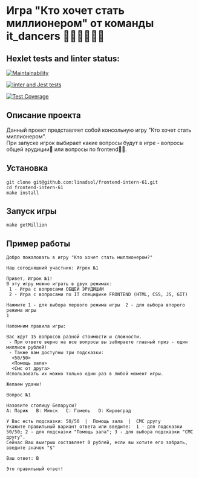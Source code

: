 # Игра "Кто хочет стать миллионером" от команды it_dancers 🕺🕺🕺🕺🕺💃


## Hexlet tests and linter status:

[![Maintainability](https://api.codeclimate.com/v1/badges/59a2bf640f6ede2e7b5a/maintainability)](https://codeclimate.com/github/linadsol/frontend-intern-61/maintainability)

[![linter and Jest tests](https://github.com/linadsol/frontend-intern-61/actions/workflows/action1.yml/badge.svg?branch=develop&event=push)](https://github.com/linadsol/frontend-intern-61/actions/workflows/action1.yml)

[![Test Coverage](https://api.codeclimate.com/v1/badges/59a2bf640f6ede2e7b5a/test_coverage)](https://codeclimate.com/github/linadsol/frontend-intern-61/test_coverage)


## Описание проекта

Данный проект представляет собой консольную игру "Кто хочет стать миллионером".  
При запуске игрок выбирает какие вопросы будут в игре - вопросы общей эрудиции🧠 или вопросы по frontend👨‍💻.

## Установка

```
git clone git@github.com:linadsol/frontend-intern-61.git
cd frontend-intern-61
make install
```

## Запуск игры

```
make getMillion
```

## Пример работы

```
Добро пожаловать в игру "Кто хочет стать миллионером?"

Наш сегодняшний участник: Игрок №1

Привет, Игрок №1!
В эту игру можно играть в двух режимах: 
 1 - Игра с вопросами ОБЩЕЙ ЭРУДИЦИИ
 2 - Игра с вопросами по IT специфике FRONTEND (HTML, CSS, JS, GIT)

Нажмите 1 - для выбора первого режима игры  2 - для выбора второго режима игры
1

Напомним правила игры:

Вас ждут 15 вопросов разной стоимости и сложности. 
 - При ответе верно на все вопросы вы забираете главный приз - один миллион рублей!
 - Также вам доступны три подсказки: 
  <50/50>
  <Помощь зала>
  <Смс от друга>
Использовать их можно только один раз в любой момент игры.

Желаем удачи!

Вопрос №1

Назовите столицу Беларуси?
A: Париж   B: Минск   C: Гомель   D: Кировград
 
У Вас есть подсказки: 50/50  |  Помощь зала  |  СМС другу  
Укажите правильный вариант ответа или введите:  1 - для подсказки 50/50; 2 - для подсказки "Помощь зала"; 3 - для выбора подсказки "СМС другу".  
Сейчас Ваш выигрыш составляет 0 рублей, если вы хотите его забрать, введите значок "$"

Ваш ответ: B

Это правильный ответ!
```

